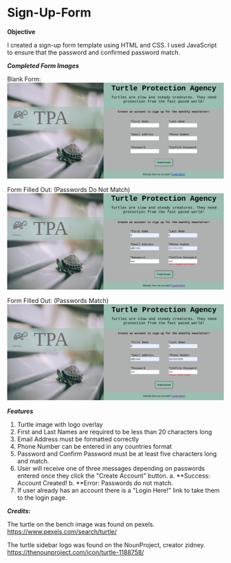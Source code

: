 # Sign-Up-Form

**Objective**

I created a sign-up form template using HTML and CSS. I used JavaScript to ensure that the password and confirmed password match.

***Completed Form Images***

Blank Form:
![](images/form.png)

Form Filled Out: (Passwords Do Not Match)
![](images/error.png)

Form Filled Out: (Passwords Match)
![](images/created.png)

***Features***

1. Turtle image with logo overlay
2. First and Last Names are required to be less than 20 characters long
3. Email Address must be formatted correctly
4. Phone Number can be entered in any countries format
5. Password and Confirm Password must be at least five characters long and match. 
6. User will receive one of three messages depending on passwords entered once they click the "Create Account" button. 
    a. **Success: Account Created!
    b. **Error: Passwords do not match.
7. If user already has an account there is a "Login Here!" link to take them to the login page.

***Credits:***

The turtle on the bench image was found on pexels.
https://www.pexels.com/search/turtle/

The turtle sidebar logo was found on the NounProject, creator zidney. 
https://thenounproject.com/icon/turtle-1188758/